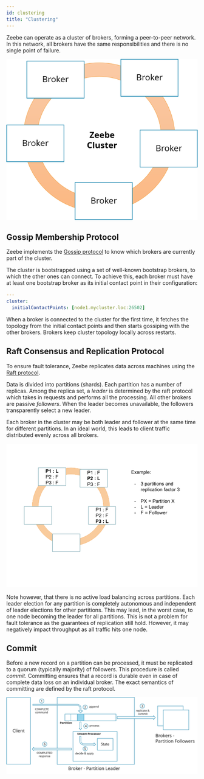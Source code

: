 ```yaml
---
id: clustering
title: "Clustering"
---
```


Zeebe can operate as a cluster of brokers, forming a peer-to-peer network.
In this network, all brokers have the same responsibilities and there is no single point of failure.

![cluster](assets/cluster.png)

## Gossip Membership Protocol

Zeebe implements the [Gossip protocol](https://en.wikipedia.org/wiki/Gossip_protocol) to know which brokers are currently part of the cluster.

The cluster is bootstrapped using a set of well-known bootstrap brokers, to which the other ones can connect. To achieve this, each broker must have at least one bootstrap broker as its initial contact point in their configuration:

```yaml
---
cluster:
  initialContactPoints: [node1.mycluster.loc:26502]
```

When a broker is connected to the cluster for the first time, it fetches the topology from the initial contact points and then starts gossiping with the other brokers. Brokers keep cluster topology locally across restarts.

## Raft Consensus and Replication Protocol

To ensure fault tolerance, Zeebe replicates data across machines using the [Raft protocol](<https://en.wikipedia.org/wiki/Raft_(computer_science)>).

Data is divided into partitions (shards). Each partition has a number of replicas. Among the replica set, a _leader_ is determined by the raft protocol which takes in requests and performs all the processing. All other brokers are passive _followers_. When the leader becomes unavailable, the followers transparently select a new leader.

Each broker in the cluster may be both leader and follower at the same time for different partitions. In an ideal world, this leads to client traffic distributed evenly across all brokers.

![cluster](assets/data-distribution.png)

Note however, that there is no active load balancing across partitions. Each leader election for any partition is completely autonomous and independent of leader elections for other partitions. This may lead, in the worst case, to one node becoming the leader for all partitions. This is not a problem for fault tolerance as the guarantees of replication still hold. However, it may negatively impact throughput as all traffic hits one node.

## Commit

Before a new record on a partition can be processed, it must be replicated to a quorum (typically majority) of followers. This procedure is called _commit_. Committing ensures that a record is durable even in case of complete data loss on an individual broker. The exact semantics of committing are defined by the raft protocol.

![cluster](assets/commit.png)
